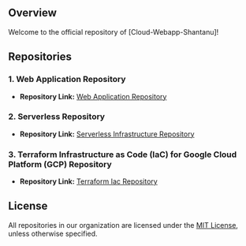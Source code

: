 ## Overview
Welcome to the official repository of [Cloud-Webapp-Shantanu]!

## Repositories

### 1. Web Application Repository
- **Repository Link:** [Web Application Repository](https://github.com/Cloud-Webapp-Shantanu/webapp)

### 2. Serverless Repository
- **Repository Link:** [Serverless Infrastructure Repository](https://github.com/Cloud-Webapp-Shantanu/serverless)

### 3. Terraform Infrastructure as Code (IaC) for Google Cloud Platform (GCP) Repository
- **Repository Link:** [Terraform Iac Repository](https://github.com/Cloud-Webapp-Shantanu/tf-gcp-infra)

## License
All repositories in our organization are licensed under the [MIT License](LICENSE), unless otherwise specified.
